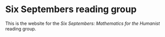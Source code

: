 # Six Septembers reading group
This is the website for the *Six Septembers: Mathematics for the Humanist* reading group.